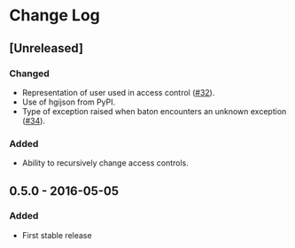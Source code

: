 # Change Log
## [Unreleased]
### Changed
- Representation of user used in access control ([#32](https://github.com/wtsi-hgi/python-baton-wrapper/issues/32)).
- Use of hgijson from PyPI.
- Type of exception raised when baton encounters an unknown exception ([#34](https://github.com/wtsi-hgi/python-baton-wrapper/issues/34)).

### Added
- Ability to recursively change access controls.


## 0.5.0 - 2016-05-05
### Added
- First stable release

